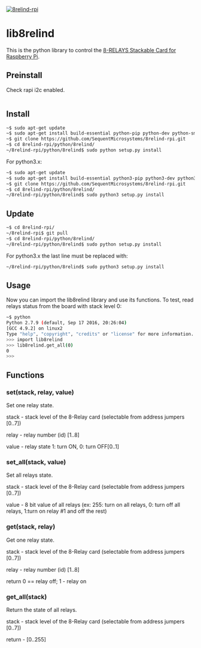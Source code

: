 
[![8relind-rpi](res/sequent.jpg)](https://sequentmicrosystems.com)

# lib8relind

This is the python library to control the [8-RELAYS Stackable Card for Raspberry Pi](https://sequentmicrosystems.com/product/raspberry-pi-relays-stackable-card/).

## Preinstall

Check rapi i2c enabled.

```bash

```

## Install

```bash
~$ sudo apt-get update
~$ sudo apt-get install build-essential python-pip python-dev python-smbus git
~$ git clone https://github.com/SequentMicrosystems/8relind-rpi.git
~$ cd 8relind-rpi/python/8relind/
~/8relind-rpi/python/8relind$ sudo python setup.py install
```
For python3.x:
```bash
~$ sudo apt-get update
~$ sudo apt-get install build-essential python3-pip python3-dev python3-smbus git
~$ git clone https://github.com/SequentMicrosystems/8relind-rpi.git
~$ cd 8relind-rpi/python/8relind/
~/8relind-rpi/python/8relind$ sudo python3 setup.py install
```
## Update

```bash
~$ cd 8relind-rpi/
~/8relind-rpi$ git pull
~$ cd 8relind-rpi/python/8relind/
~/8relind-rpi/python/8relind$ sudo python setup.py install
```
For python3.x the last line must be replaced with:
```bash
~/8relind-rpi/python/8relind$ sudo python3 setup.py install
```
## Usage 

Now you can import the lib8relind library and use its functions. To test, read relays status from the board with stack level 0:

```bash
~$ python
Python 2.7.9 (default, Sep 17 2016, 20:26:04)
[GCC 4.9.2] on linux2
Type "help", "copyright", "credits" or "license" for more information.
>>> import lib8relind
>>> lib8relind.get_all(0)
0
>>>
```

## Functions

### set(stack, relay, value)
Set one relay state.

stack - stack level of the 8-Relay card (selectable from address jumpers [0..7])

relay - relay number (id) [1..8]

value - relay state 1: turn ON, 0: turn OFF[0..1]


### set_all(stack, value)
Set all relays state.

stack - stack level of the 8-Relay card (selectable from address jumpers [0..7])

value - 8 bit value of all relays (ex: 255: turn on all relays, 0: turn off all relays, 1:turn on relay #1 and off the rest)

### get(stack, relay)
Get one relay state.

stack - stack level of the 8-Relay card (selectable from address jumpers [0..7])

relay - relay number (id) [1..8]

return 0 == relay off; 1 - relay on

### get_all(stack)
Return the state of all relays.

stack - stack level of the 8-Relay card (selectable from address jumpers [0..7])

return - [0..255]

